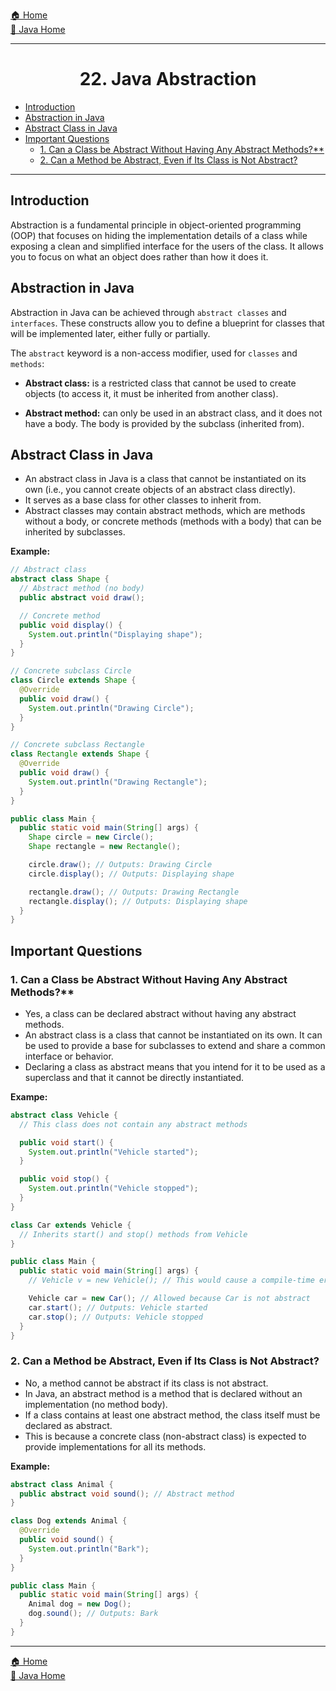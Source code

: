 [🏠 Home](../../../README.md) <br/>
[🍵 Java Home](../Java.md)

<hr/>

<h1 style="text-align: center">22. Java Abstraction</h1>

- [Introduction](#introduction)
- [Abstraction in Java](#abstraction-in-java)
- [Abstract Class in Java](#abstract-class-in-java)
- [Important Questions](#important-questions)
	- [1. Can a Class be Abstract Without Having Any Abstract Methods?\*\*](#1-can-a-class-be-abstract-without-having-any-abstract-methods)
	- [2. Can a Method be Abstract, Even if Its Class is Not Abstract?](#2-can-a-method-be-abstract-even-if-its-class-is-not-abstract)

<hr/>

## Introduction

Abstraction is a fundamental principle in object-oriented programming (OOP) that focuses on hiding the implementation details of a class while exposing a clean and simplified interface for the users of the class. It allows you to focus on what an object does rather than how it does it.

## Abstraction in Java

Abstraction in Java can be achieved through `abstract classes` and `interfaces`. These constructs allow you to define a blueprint for classes that will be implemented later, either fully or partially.

The `abstract` keyword is a non-access modifier, used for `classes` and `methods`:

- **Abstract class:** is a restricted class that cannot be used to create objects (to access it, it must be inherited from another class).

- **Abstract method:** can only be used in an abstract class, and it does not have a body. The body is provided by the subclass (inherited from).

## Abstract Class in Java

- An abstract class in Java is a class that cannot be instantiated on its own (i.e., you cannot create objects of an abstract class directly). 
- It serves as a base class for other classes to inherit from. 
- Abstract classes may contain abstract methods, which are methods without a body, or concrete methods (methods with a body) that can be inherited by subclasses.

**Example:**
```java
// Abstract class
abstract class Shape {
  // Abstract method (no body)
  public abstract void draw();

  // Concrete method
  public void display() {
    System.out.println("Displaying shape");
  }
}

// Concrete subclass Circle
class Circle extends Shape {
  @Override
  public void draw() {
    System.out.println("Drawing Circle");
  }
}

// Concrete subclass Rectangle
class Rectangle extends Shape {
  @Override
  public void draw() {
    System.out.println("Drawing Rectangle");
  }
}

public class Main {
  public static void main(String[] args) {
    Shape circle = new Circle();
    Shape rectangle = new Rectangle();

    circle.draw(); // Outputs: Drawing Circle
    circle.display(); // Outputs: Displaying shape

    rectangle.draw(); // Outputs: Drawing Rectangle
    rectangle.display(); // Outputs: Displaying shape
  }
}
```

## Important Questions

### 1. Can a Class be Abstract Without Having Any Abstract Methods?**

- Yes, a class can be declared abstract without having any abstract methods. 
- An abstract class is a class that cannot be instantiated on its own. It can be used to provide a base for subclasses to extend and share a common interface or behavior. 
- Declaring a class as abstract means that you intend for it to be used as a superclass and that it cannot be directly instantiated.

**Exampe:**
```java
abstract class Vehicle {
  // This class does not contain any abstract methods

  public void start() {
    System.out.println("Vehicle started");
  }

  public void stop() {
    System.out.println("Vehicle stopped");
  }
}

class Car extends Vehicle {
  // Inherits start() and stop() methods from Vehicle
}

public class Main {
  public static void main(String[] args) {
    // Vehicle v = new Vehicle(); // This would cause a compile-time error

    Vehicle car = new Car(); // Allowed because Car is not abstract
    car.start(); // Outputs: Vehicle started
    car.stop(); // Outputs: Vehicle stopped
  }
}
```

### 2. Can a Method be Abstract, Even if Its Class is Not Abstract?
- No, a method cannot be abstract if its class is not abstract. 
- In Java, an abstract method is a method that is declared without an implementation (no method body). 
- If a class contains at least one abstract method, the class itself must be declared as abstract. 
- This is because a concrete class (non-abstract class) is expected to provide implementations for all its methods.

**Example:**
```java
abstract class Animal {
  public abstract void sound(); // Abstract method
}

class Dog extends Animal {
  @Override
  public void sound() {
    System.out.println("Bark");
  }
}

public class Main {
  public static void main(String[] args) {
    Animal dog = new Dog();
    dog.sound(); // Outputs: Bark
  }
}
```


<hr/>

[🏠 Home](../../../README.md) <br/>
[🍵 Java Home](../Java.md)